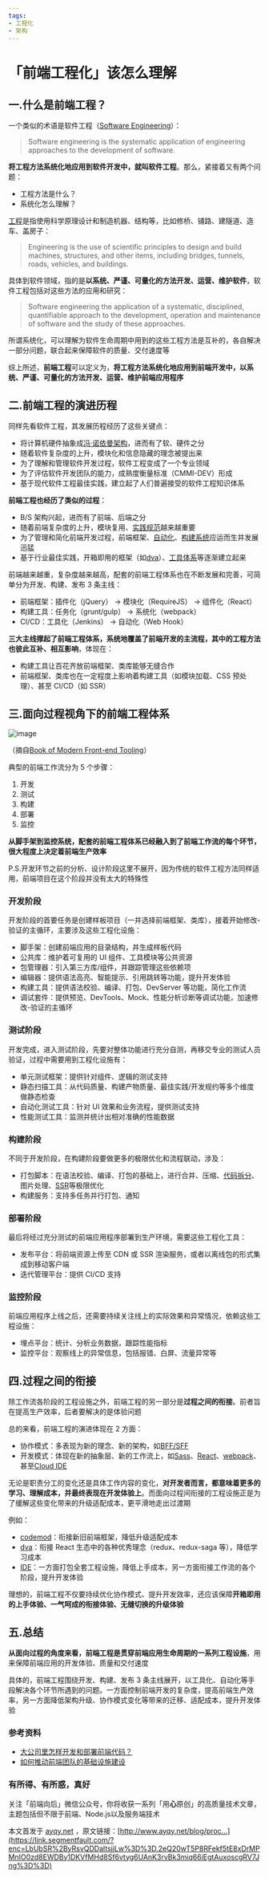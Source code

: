 ```yaml
---
tags:
- 工程化
- 架构
---
```


# 「前端工程化」该怎么理解



## 一.什么是前端工程？

一个类似的术语是软件工程（[Software Engineering](https://link.segmentfault.com/?enc=r4ILSDh%2FXJaLuq8tu6j1Qw%3D%3D.t7JCtGKA%2FnUJgVkVoJ1mZ31FWV2cAD7NdCoR%2BYzMXl7fpO1G61UCL2z7V0wBOn6g%2BX0hqOVQdm8drJPl9a1LKw%3D%3D)）：

> Software engineering is the systematic application of engineering approaches to the development of software.

**将工程方法系统化地应用到软件开发中，就叫软件工程**。那么，紧接着又有两个问题：

- 工程方法是什么？
- 系统化怎么理解？

[工程](https://link.segmentfault.com/?enc=vBRtwE9KhRRtv1qCfuhh8g%3D%3D.UAS%2B2jIt7LKFbtLqRvzGqdx9xynj8rHBSAU8lKqdyDvFPY3qOHkT%2FKu9hZ7ej7Lj)是指使用科学原理设计和制造机器、结构等，比如修桥、铺路、建隧道、造车、盖房子：

> Engineering is the use of scientific principles to design and build machines, structures, and other items, including bridges, tunnels, roads, vehicles, and buildings.

具体到软件领域，指的是**以系统、严谨、可量化的方法开发、运营、维护软件**，软件工程包括对这些方法的应用和研究：

> Software engineering the application of a systematic, disciplined, quantifiable approach to the development, operation and maintenance of software and the study of these approaches.

所谓系统化，可以理解为软件生命周期中用到的这些工程方法是互补的，各自解决一部分问题，联合起来保障软件的质量、交付速度等

综上所述，**前端工程**可以定义为，**将工程方法系统化地应用到前端开发中，以系统、严谨、可量化的方法开发、运营、维护前端应用程序**

## 二.前端工程的演进历程

同样先看软件工程，其发展历程经历了这些关键点：

- 将计算机硬件抽象成[冯·诺依曼架构](https://link.segmentfault.com/?enc=t5ftvt%2F52DnG3jMDhbkolQ%3D%3D.dlQP92WwNudI%2FG8qi7nNyDRtNfWGQM16pW64%2BLRmClpsPDy7tFLuShVWBx4FjqIB4BncO5gEtaAlEYfIRP91azojr6pIQRBWuVC3f%2FQCzHdXOXSpOLkeWmQkPPSvNGjpzj9WYQ3fYZLnsjQ6lCGXjREtxKqXPAqS%2FGVVK3SPpGM%3D)，进而有了软、硬件之分
- 随着软件复杂度的上升，模块化和信息隐藏的理念被提出来
- 为了理解和管理软件开发过程，软件工程变成了一个专业领域
- 为了评估软件开发团队的能力，成熟度衡量标准（CMMI-DEV）形成
- 基于现代软件工程最佳实践，建立起了人们普遍接受的软件工程知识体系

**前端工程也经历了类似的过程**：

- B/S 架构兴起，进而有了前端、后端之分
- 随着前端复杂度的上升，模块复用、[实践规范](https://link.segmentfault.com/?enc=nzWXLbctlukH0PVB0N5kJQ%3D%3D.Z35XYQ1uwYh8PxrxrRbgrifaqyxnct4mhObv5ktcMK%2Fmr8shS64IKD0DPOxTtMWCysObGyePDyxrcVBgKlr%2FVex%2FKWLK8012cEVyfla0n7KSMBSJ4OzESa2tNn8KB3g862T96InJ%2B1JcRkmpQt3hcA%3D%3D)越来越重要
- 为了管理和简化前端开发过程，前端框架、[自动化](https://link.segmentfault.com/?enc=QrA68ZXJFboHUTAHLtdbCA%3D%3D.FlbiQ4WcVWkknIOIjFfJehvP7u8kdmN%2BoIs1t0O9woJ8NuYVw6sRtlFSjlh0A753RUgvPkhqA1qJSTabhYS0vQ%3D%3D)、[构建系统](https://link.segmentfault.com/?enc=cDqW2eLRRiX3X8bn6aenAw%3D%3D.PVSYt0FPJoJzyWZLYOf37k8IyYy86XSKpjfceOyvAIfZQrU3CQUgzqrioWRVtvOKlH1A934m7BaL4tHz1q9eHg%3D%3D)应运而生并发展迅猛
- 基于行业最佳实践，开箱即用的框架（如[dva](https://link.segmentfault.com/?enc=fKrmgSyo0WQYSssqXLqF3Q%3D%3D.kEY2IkiZyJWNtbMNtRBul%2BxQkupNBm4OO20DCNS80Fk%3D)）、[工具体系](https://link.segmentfault.com/?enc=4ehtj0Rp1TqoaBeLU0tu1g%3D%3D.9Y2qoythhVJNkkaAT0N6Db9S%2FIijDAmexuazKedqPt0%3D)等逐渐建立起来

前端越来越重，复杂度越来越高，配套的前端工程体系也在不断发展和完善，可简单分为开发、构建、发布 3 条主线：

- 前端框架：插件化（jQuery） -> 模块化（RequireJS） -> 组件化（React）
- 构建工具：任务化（grunt/gulp） -> 系统化（webpack）
- CI/CD：工具化（Jenkins） -> 自动化（Web Hook）

**三大主线撑起了前端工程体系，系统地覆盖了前端开发的主流程，其中的工程方法也彼此互补、相互影响**，体现在：

- 构建工具让百花齐放前端框架、类库能够无缝合作
- 前端框架、类库也在一定程度上影响着构建工具（如模块加载、CSS 预处理）、甚至 CI/CD（如 SSR）

## 三.面向过程视角下的前端工程体系

![image](/fe-engineering/fe-engineering.jpeg)

（摘自[Book of Modern Front-end Tooling](https://link.segmentfault.com/?enc=Fxdmq6C8fr7WV5Mrtq6trw%3D%3D.hZhYbN8QGkEe0KrYoYi3t7rt5vZaGAqCrsEodNNLbekGQEUA5a%2FGlJGr1Beb4nP%2BEeIiM2COUt4mPFuK7olWfg%3D%3D)）

典型的前端工作流分为 5 个步骤：

1. 开发
2. 测试
3. 构建
4. 部署
5. 监控

**从脚手架到监控系统，配套的前端工程体系已经融入到了前端工作流的每个环节，很大程度上决定着前端生产效率**

P.S.开发环节之前的分析、设计阶段这里不展开，因为传统的软件工程方法同样适用，前端项目在这个阶段并没有太大的特殊性

### 开发阶段

开发阶段的首要任务是创建样板项目（一并选择前端框架、类库），接着开始修改-验证的主循环，主要涉及这些工程化设施：

- 脚手架：创建前端应用的目录结构，并生成样板代码
- 公共库：维护着可复用的 UI 组件、工具模块等公共资源
- 包管理器：引入第三方库/组件，并跟踪管理这些依赖项
- 编辑器：提供语法高亮、智能提示、引用跳转等功能，提升开发体验
- 构建工具：提供语法校验、编译、打包、DevServer 等功能，简化工作流
- 调试套件：提供预览、DevTools、Mock、性能分析诊断等调试功能，加速修改-验证的主循环

### 测试阶段

开发完成，进入测试阶段，先要对整体功能进行充分自测，再移交专业的测试人员验证，过程中需要用到工程化设施有：

- 单元测试框架：提供针对组件、逻辑的测试支持
- 静态扫描工具：从代码质量、构建产物质量、最佳实践/开发规约等多个维度做静态检查
- 自动化测试工具：针对 UI 效果和业务流程，提供测试支持
- 性能测试工具：监测并统计出相对准确的性能数据

### 构建阶段

不同于开发阶段，在构建阶段要做更多的极限优化和流程联动，涉及：

- 打包脚本：在语法校验、编译、打包的基础上，进行合并、压缩、[代码拆分](https://link.segmentfault.com/?enc=%2BrrC1hWfttreZJxMYwCugw%3D%3D.Z2MODj6z%2BijiaZRajp6WU%2BQlfsX8cq2qn6lbGYLiz%2BKt7y%2BDD3D64amDlAKVk5ZEHaHoo8PSIehf5HA0VwERjA%3D%3D)、图片处理、[SSR](https://link.segmentfault.com/?enc=AFFACi8klAiXrxydyfGnAw%3D%3D.PdoOvsxBPArw%2FxDSsrbgpCB4wUJrfEmbUrzlZW3NIpXnSXewm7ZbfYg2PhQhKphISNgfWHNeWon5B0qn8XcqO1%2FIxTaw3fhrg502c%2BbsSLqKRf9c1m%2BmaCanZFgeWAwz)等极限优化
- 构建服务：支持多任务并行打包、通知

### 部署阶段

最后将经过充分测试的前端应用程序部署到生产环境，需要这些工程化工具：

- 发布平台：将前端资源上传至 CDN 或 SSR 渲染服务，或者以离线包的形式集成到移动客户端
- 迭代管理平台：提供 CI/CD 支持

### 监控阶段

前端应用程序上线之后，还需要持续关注线上的实际效果和异常情况，依赖这些工程设施：

- 埋点平台：统计、分析业务数据，跟踪性能指标
- 监控平台：观察线上的异常信息，包括报错、白屏、流量异常等

## 四.过程之间的衔接

除工作流各阶段的工程设施之外，前端工程的另一部分是**过程之间的衔接**。前者旨在提高生产效率，后者要解决的是体验问题

总的来看，前端工程的演进体现在 2 方面：

- 协作模式：多表现为新的理念、新的架构，如[BFF/SFF](https://link.segmentfault.com/?enc=4%2BQRS55Gyc31iWRhUMW4Pg%3D%3D.QKxcvD3FyMVW8LPbZXo99uEjcDCxlTfVBJeSoZKDtQ4CBCrIcba6nxJgP9041D9YdL1U%2BwRAy5Cu5vysInQMgA%3D%3D)
- 开发模式：体现在新的抽象层、新的工作流上，如[Sass](https://link.segmentfault.com/?enc=b0hlif%2FV95opc6Nw08cy3A%3D%3D.invQAhPFEIR20FyigmKGKaBVmC8lPKKf%2F6POfr39PKy2u9ZJUlcEB7P%2FCRyw3%2FRcQo84LXpCQHG%2BjWux9tQNy5s2lfmRiJbjDW1VuEUuLnw%3D)、[React](https://link.segmentfault.com/?enc=iNp0PEFAp6yyzoJwgUzxnQ%3D%3D.oKtfwYu4%2Bo0OXFijqnXE1jKkeoHj7qDJw9lipbSdg0qlfMLkoIeI%2FdBJTPeyYGVu)、[webpack](https://link.segmentfault.com/?enc=VPIPWH89tFjD2xQa2M1LTg%3D%3D.bSmccmXuL%2BfVV6SjWAC%2FevfbRABBMFcNtecvuSYZKPeZvLqZN7mU1%2BtBK8MtBu61)、甚至[Cloud IDE](https://link.segmentfault.com/?enc=6mQF4QDJP2SKSVxCyf2jFg%3D%3D.RHjqeFT9Sz4aFpDeQSYz6XrAY0FvUBo4fj7sqOxtID3gRDm3xFNo4zcHglfbIWKa)

无论是职责分工的变化还是具体工作内容的变化，**对开发者而言，都意味着更多的学习、理解成本，并最终表现在开发体验上**。而面向过程间衔接的工程设施正是为了缓解这些变化带来的升级适配成本，更平滑地走出过渡期

例如：

- [codemod](https://link.segmentfault.com/?enc=uH4wbnYx07%2BTAon7ggx%2FhQ%3D%3D.37DtfO1IwtN6I%2BdXK0ta8vySpIUtoTXhU5s%2BxGpcGIExIrvU5UNEt386o2gPb3Nm)：衔接新旧前端框架，降低升级适配成本
- [dva](https://link.segmentfault.com/?enc=PPTDGvRAivALQtLLIj6QnA%3D%3D.M7SIrBim7%2FcGFv7AvEA9N3HjmwgVfo6UZLGvfad7gjI%3D)：衔接 React 生态中的各种优秀理念（redux、redux-saga 等），降低学习成本
- [IDE](https://link.segmentfault.com/?enc=epXEhY3BcExClMlu9f0bnQ%3D%3D.%2B%2BNKdrYA3uKRZK1rx3I1NcKzIWkQIkn6HfucbkcDxdvwfc6g2GDkRCaPPlt163R1hQILvgYES9J8w5Tj1DGeLh18DhL1AC%2BHZBouCZlEVkw9Kj%2Fq56Eig8OldRvLhdQCTOiAT7VxK60lUzQZG6pbfg%3D%3D)：一方面打包全套工程设施，降低上手成本，另一方面衔接工作流的各个阶段，提升开发体验

理想的，前端工程不仅要持续优化协作模式、提升开发效率，还应该保障**开箱即用的上手体验、一气呵成的衔接体验、无缝切换的升级体验**

## 五.总结

**从面向过程的角度来看，前端工程是贯穿前端应用生命周期的一系列工程设施**，用来保障前端应用的开发体验、质量和交付速度

具体的，前端工程围绕开发、构建、发布 3 条主线展开，以工具化、自动化等手段解决各个环节所遇到的问题。一方面控制前端开发的复杂度，提高前端生产效率，另一方面降低架构升级、协作模式变化等带来的迁移、适配成本，提升开发体验

### 参考资料

- [大公司里怎样开发和部署前端代码？](https://link.segmentfault.com/?enc=iQ7RxRHfIkrJVE%2FTEp5JmQ%3D%3D.fi6a2TpKUH8nC4fukmktkynuUdCLRhyZTDq0iSrYnFb%2BFRjYKgcR0jniV%2FHo1%2F7EemYKH40tBqZmrNMSWqbXIA%3D%3D)
- [如何推动前端团队的基础设施建设](https://segmentfault.com/a/1190000022087724)

### 有所得、有所惑，真好

关注「前端向后」微信公众号，你将收获一系列「用**心**原创」的高质量技术文章，主题包括但不限于前端、Node.js以及服务端技术

本文首发于 [ayqy.net](https://link.segmentfault.com/?enc=fCuDwp2OCr3xVFa0IcPgpA%3D%3D.CmEwX8BC3IRc2P1iljk%2Fd39gzvZ95wZF0XuHR5Xvuu4%3D) ，原文链接：[http://www.ayqy.net/blog/proc...](https://link.segmentfault.com/?enc=LbUbSR%2ByRsvQDDaltsjjLw%3D%3D.2eQ20wT5P8RFekf5tE8xDrMPMnIO0zd8EWDBy1DKVfMHd8Sf6vtyg6UAnK3rvBk3miq66iEgtAuxoscgRV7Jng%3D%3D)
